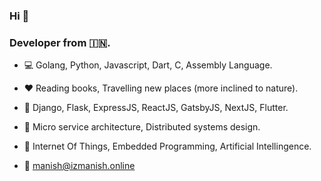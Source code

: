 ### Hi 👋
### Developer from 🇮🇳.

- :computer: Golang, Python, Javascript, Dart, C, Assembly Language. 
- :hearts: Reading books, Travelling new places (more inclined to nature).
- :corn: Django, Flask, ExpressJS, ReactJS, GatsbyJS, NextJS, Flutter.
- :triangular_ruler: Micro service architecture, Distributed systems design.
- :dart: Internet Of Things, Embedded Programming, Artificial Intellingence.

- :email: manish@izmanish.online
